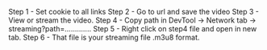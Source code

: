 Step 1 - Set cookie to all links
Step 2 - Go to url and save the video 
Step 3 - View or stream the video. 
Step 4 - Copy path in DevTool -> Network tab -> streaming?path=.............
Step 5 - Right click on step4 file and open in new tab.
Step 6 - That file is your streaming file .m3u8 format.